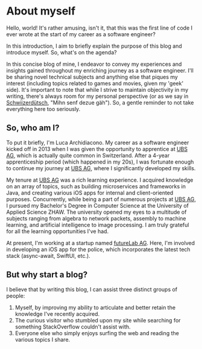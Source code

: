 #  About myself

Hello, world! It's rather amusing, isn't it, that this was the first line of code I ever wrote at the start of my career as a software engineer? 

In this introduction, I aim to briefly explain the purpose of this blog and introduce myself. So, what's on the agenda?

In this concise blog of mine, I endeavor to convey my experiences and insights gained throughout my enriching journey as a software engineer. I'll be sharing novel technical subjects and anything else that piques my interest (including topics related to games and movies, given my 'geek' side). It's important to note that while I strive to maintain objectivity in my writing, there's always room for my personal perspective (or as we say in [Schwiizerdütsch](https://de.wikipedia.org/wiki/Schweizerdeutsch), "Mihn senf dezue gäh"). So, a gentle reminder to not take everything here too seriously. 

## So, who am I?

To put it briefly, I'm Luca Archidiacono. My career as a software engineer kicked off in 2013 when I was given the opportunity to apprentice at [UBS AG](https://www.ubs.com), which is actually quite common in Switzerland. After a 4-year apprenticeship period (which happened in my 20s), I was fortunate enough to continue my journey at [UBS AG](https://www.ubs.com/), where I significantly developed my skills.

My tenure at [UBS AG](https://www.ubs.com) was a rich learning experience. I acquired knowledge on an array of topics, such as building microservices and frameworks in Java, and creating various iOS apps for internal and client-oriented purposes. Concurrently, while being a part of numerous projects at [UBS AG](https://www.ubs.com), I pursued my Bachelor's Degree in Computer Science at the University of Applied Science ZHAW. The university opened my eyes to a multitude of subjects ranging from algebra to network packets, assembly to machine learning, and artificial intelligence to image processing. I am truly grateful for all the learning opportunities I've had.

At present, I'm working at a startup named [futureLab AG](https://www.futurelab.ch/). Here, I'm involved in developing an iOS app for the police, which incorporates the latest tech stack (async-await, SwiftUI, etc.). 

## But why start a blog?

I believe that by writing this blog, I can assist three distinct groups of people:

1. Myself, by improving my ability to articulate and better retain the knowledge I've recently acquired.
2. The curious visitor who stumbled upon my site while searching for something StackOverflow couldn't assist with.
3. Everyone else who simply enjoys surfing the web and reading the various topics I share.
